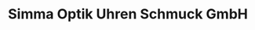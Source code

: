---
title: "Simma Optik Uhren Schmuck GmbH"
url: /andelsbuch/simma-optik-uhren-schmuck-gmbh/
shop: Uhren
---